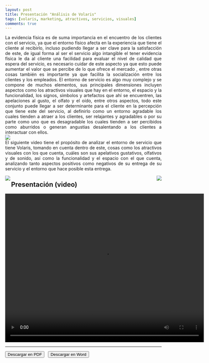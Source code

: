 ```yaml
---
layout: post
title: Presentación "Análisis de Volaris" 
tags: [volaris, marketing, atractivos, servicios, visuales]
comments: true
---
```


<div style="text-align:justify">
La evidencia física es de suma importancia en el encuentro de los clientes con el servicio, ya que el entorno físico afecta en la experiencia que tiene el cliente al recibirlo, incluso pudiendo llegar a ser clave para la satisfacción de este, de igual forma al ser el servicio algo intangible el tener evidencia física le da al cliente una facilidad para evaluar el nivel de calidad que espera del servicio, es necesario cuidar de este aspecto ya que esto puede aumentar el valor que se percibe de lo que ofrece el mercado , entre otras cosas también es importante ya que facilita la socialización entre los clientes y los empleados. El entorno de servicio es algo muy complejo y se compone de muchos elementos, sus principales dimensiones incluyen aspectos como los atractivos visuales que hay en el entorno, el espacio y la funcionalidad, los signos, símbolos y artefactos que ahí se encuentren, las apelaciones al gusto, el olfato y el oído, entre otros aspectos, todo este conjunto puede llegar a ser determinante para el cliente en la percepción que tiene este del servicio, al definirlo como un entorno agradable los cuales tienden a atraer a los clientes, ser relajantes y agradables o por su parte como uno que es desagradable los cuales tienden a ser percibidos como aburridos o generan angustias desalentando a los clientes a interactuar con ellos.
</div>

<img align= "center" src="https://katherig.github.io/files/images/volaris3.png">

<div style="text-align:justify">
El siguiente video tiene el propósito de analizar el entorno de servicio que tiene Volaris, tomando en cuenta dentro de este, cosas como los atractivos visuales con los que cuenta, cuáles son sus apelativos gustativos, olfativos y de sonido, así como la funcionalidad y el espacio con el que cuenta, analizando tanto aspectos positivos como negativos de su entrega de su servicio y el entorno que hace posible esta entrega.
</div>

<img align="left" src="https://katherig.github.io/files/images/volaris1.png"> <img align="right" src="https://katherig.github.io/files/images/volaris2.png">

## Presentación (video)

<video src="https://katherig.github.io/files/media/Volaris.mp4" width="640" height="480"></video>

--------------------------------

<button name="PDF" class="btn-adn"> <a style="text-decoration:none; color: inherit" href="https://katherig.github.io/files/Introducción.pdf">Descargar en PDF</a> </button> &nbsp; <button name="Word" class="btn-adn"> <a style="text-decoration:none; color: inherit" href="https://katherig.github.io/files/Introducción.docx">Descargar en Word</a> </button>



